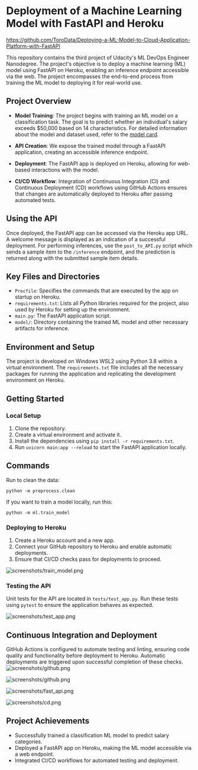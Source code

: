 # Deployment of a Machine Learning Model with FastAPI and Heroku

https://github.com/ToroData/Deploying-a-ML-Model-to-Cloud-Application-Platform-with-FastAPI

This repository contains the third project of Udacity's ML DevOps Engineer Nanodegree. The project's objective is to deploy a machine learning (ML) model using FastAPI on Heroku, enabling an inference endpoint accessible via the web. The project encompasses the end-to-end process from training the ML model to deploying it for real-world use.

## Project Overview

- **Model Training**: The project begins with training an ML model on a classification task. The goal is to predict whether an individual's salary exceeds $50,000 based on 14 characteristics. For detailed information about the model and dataset used, refer to the [model card](link-to-model-card).

- **API Creation**: We expose the trained model through a FastAPI application, creating an accessible inference endpoint.

- **Deployment**: The FastAPI app is deployed on Heroku, allowing for web-based interactions with the model.

- **CI/CD Workflow**: Integration of Continuous Integration (CI) and Continuous Deployment (CD) workflows using GitHub Actions ensures that changes are automatically deployed to Heroku after passing automated tests.

## Using the API

Once deployed, the FastAPI app can be accessed via the Heroku app URL. A welcome message is displayed as an indication of a successful deployment. For performing inferences, use the `post_to_API.py` script which sends a sample item to the `/inference` endpoint, and the prediction is returned along with the submitted sample item details.

## Key Files and Directories

- `Procfile`: Specifies the commands that are executed by the app on startup on Heroku.
- `requirements.txt`: Lists all Python libraries required for the project, also used by Heroku for setting up the environment.
- `main.py`: The FastAPI application script.
- `model/`: Directory containing the trained ML model and other necessary artifacts for inference.

## Environment and Setup

The project is developed on Windows WSL2 using Python 3.8 within a virtual environment. The `requirements.txt` file includes all the necessary packages for running the application and replicating the development environment on Heroku.

## Getting Started

### Local Setup

1. Clone the repository.
2. Create a virtual environment and activate it.
3. Install the dependencies using `pip install -r requirements.txt`.
4. Run `uvicorn main:app --reload` to start the FastAPI application locally.


## Commands
Run to clean the data:

```
python -m preprocess.clean
```

If you want to train a model locally, run this:

```
python -m ml.train_model
```


### Deploying to Heroku

1. Create a Heroku account and a new app.
2. Connect your GitHub repository to Heroku and enable automatic deployments.
3. Ensure that CI/CD checks pass for deployments to proceed.

![screenshots/train_model.png](screenshots/train_model.png)

### Testing the API

Unit tests for the API are located in `tests/test_app.py`. Run these tests using `pytest` to ensure the application behaves as expected.

![screenshots/test_app.png](screenshots/test_app.png)

## Continuous Integration and Deployment

GitHub Actions is configured to automate testing and linting, ensuring code quality and functionality before deployment to Heroku. Automatic deployments are triggered upon successful completion of these checks.
![screenshots/github.png](screenshots/github.png)

![screenshots/github.png](screenshots/continuos_integration.png)

![screenshots/fast_api.png](screenshots/fastapi.png)

![screenshots/cd.png](screenshots/cd.png)

## Project Achievements

- Successfully trained a classification ML model to predict salary categories.
- Deployed a FastAPI app on Heroku, making the ML model accessible via a web endpoint.
- Integrated CI/CD workflows for automated testing and deployment.
